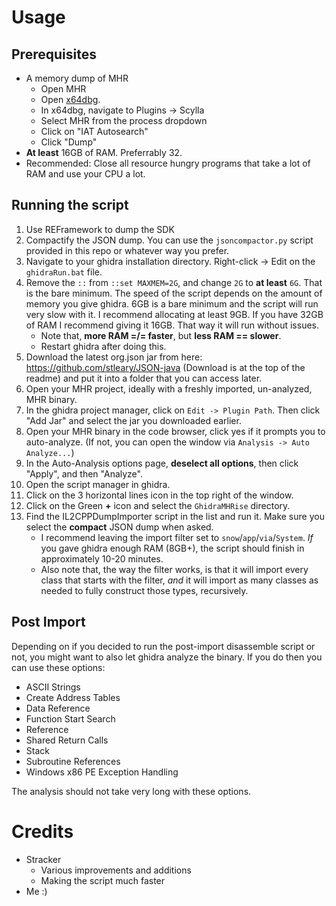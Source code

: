 # Usage

## Prerequisites
* A memory dump of MHR
  * Open MHR
  * Open [x64dbg](https://x64dbg.com/).
  * In x64dbg, navigate to Plugins -> Scylla
  * Select MHR from the process dropdown
  * Click on "IAT Autosearch"
  * Click "Dump"
* **At least** 16GB of RAM. Preferrably 32.
* Recommended: Close all resource hungry programs that take a lot of RAM and use your CPU a lot. 

## Running the script
1. Use REFramework to dump the SDK
2. Compactify the JSON dump. You can use the `jsoncompactor.py` script provided in this repo or whatever way you prefer.
3. Navigate to your ghidra installation directory. Right-click -> Edit on the `ghidraRun.bat` file.
4. Remove the `::` from `::set MAXMEM=2G`, and change `2G` to **at least** `6G`. That is the bare minimum. The speed of the script depends on the amount of memory you give ghidra. 6GB is a bare minimum and the script will run very slow with it. I recommend allocating at least 9GB. If you have 32GB of RAM I recommend giving it 16GB. That way it will run without issues.
    * Note that, **more RAM =/= faster**, but **less RAM == slower**.
    * Restart ghidra after doing this.
5. Download the latest org.json jar from here: https://github.com/stleary/JSON-java (Download is at the top of the readme) and put it into a folder that you can access later.
6. Open your MHR project, ideally with a freshly imported, un-analyzed, MHR binary.
7. In the ghidra project manager, click on `Edit -> Plugin Path`. Then click "Add Jar" and select the jar you downloaded earlier.
8. Open your MHR binary in the code browser, click yes if it prompts you to auto-analyze. (If not, you can open the window via `Analysis -> Auto Analyze...`)
9.  In the Auto-Analysis options page, **deselect all options**, then click "Apply", and then "Analyze".
10. Open the script manager in ghidra.
11. Click on the 3 horizontal lines icon in the top right of the window.
12. Click on the Green **+** icon and select the `GhidraMHRise` directory.
13. Find the IL2CPPDumpImporter script in the list and run it. Make sure you select the **compact** JSON dump when asked.
    * I recommend leaving the import filter set to `snow`/`app`/`via`/`System`. *If* you gave ghidra enough RAM (8GB+), the script should finish in approximately 10-20 minutes.
    * Also note that, the way the filter works, is that it will import every class that starts with the filter, *and* it will import as many classes as needed to fully construct those types, recursively.

## Post Import
Depending on if you decided to run the post-import disassemble script or not, you might want to also let ghidra analyze the binary. If you do then you can use these options:
- ASCII Strings
- Create Address Tables
- Data Reference
- Function Start Search
- Reference
- Shared Return Calls
- Stack
- Subroutine References
- Windows x86 PE Exception Handling

The analysis should not take very long with these options.

# Credits
* Stracker
  * Various improvements and additions
  * Making the script much faster
* Me :)
